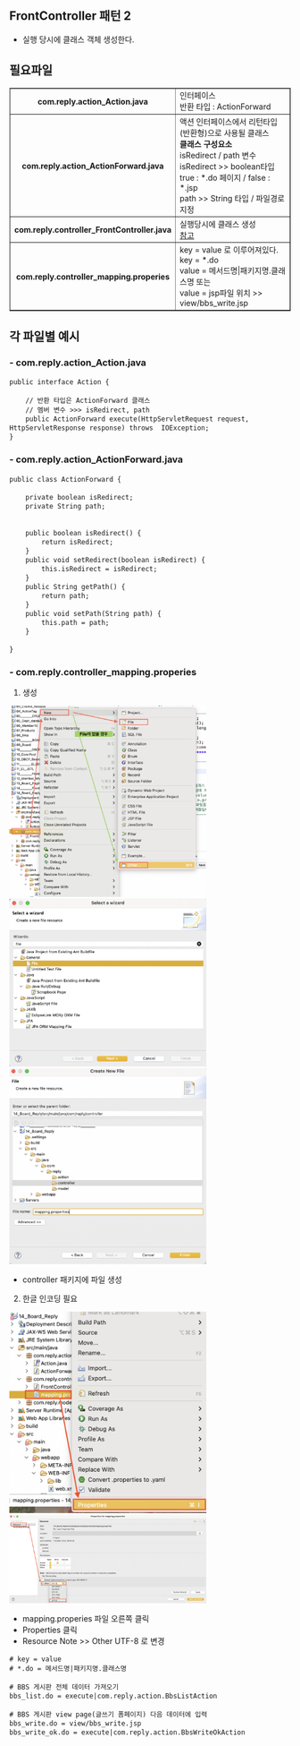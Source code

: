 ## FrontController 패턴 2

- 실행 당시에 클래스 객체 생성한다.

## 필요파일

<table border="1" cellspacing="0">
<tr>
    <th> com.reply.action_Action.java </th>
    <td> 인터페이스 
        <br>반환 타입 : ActionForward
    </td>
<tr>
    <th> com.reply.action_ActionForward.java </th>
    <td> 액션 인터페이스에서 리턴타입(반환형)으로 사용될 클래스 
        <br> <b> 클래스 구성요소 </b>
        <br> isRedirect / path 변수
        <br> isRedirect >> boolean타입 
        <br> true : *.do 페이지 / false : *.jsp
        <br> path >> String 타입 / 파일경로 지정
    </td>
<tr>
    <th> com.reply.controller_FrontController.java </th>
    <td> 실행당시에 클래스 생성 
        <br> <a href="https://github.com/hyeah0/SmartWeb_Contents_WebApplication_developer_class/tree/main/5_web/05_jsp_databaseConnect/img/11_frontcontroller2">참고</a>
    </td>
<tr>
    <th> com.reply.controller_mapping.properies </th>
    <td> key = value 로 이루어져있다.
        <br> key = *.do
        <br> value = 메서드명|패키지명.클래스명 또는
        <br> value = jsp파일 위치 >> view/bbs_write.jsp
    </td>
</table>

## 각 파일별 예시

### - com.reply.action_Action.java

```
public interface Action {

	// 반환 타입은 ActionForward 클래스
	// 멤버 변수 >>> isRedirect, path
	public ActionForward execute(HttpServletRequest request, HttpServletResponse response) throws  IOException;
}
```

### - com.reply.action_ActionForward.java

```
public class ActionForward {

	private boolean isRedirect;
	private String path;


	public boolean isRedirect() {
		return isRedirect;
	}
	public void setRedirect(boolean isRedirect) {
		this.isRedirect = isRedirect;
	}
	public String getPath() {
		return path;
	}
	public void setPath(String path) {
		this.path = path;
	}

}
```

### - com.reply.controller_mapping.properies

1. 생성
<div>
    <img src="https://github.com/hyeah0/SmartWeb_Contents_WebApplication_developer_class/blob/main/5_web/05_jsp_databaseConnect/img/11_frontcontroller2/createFile01.png" width ="70%">
    <img src="https://github.com/hyeah0/SmartWeb_Contents_WebApplication_developer_class/blob/main/5_web/05_jsp_databaseConnect/img/11_frontcontroller2/createFile02.png" width ="70%">
    <img src="https://github.com/hyeah0/SmartWeb_Contents_WebApplication_developer_class/blob/main/5_web/05_jsp_databaseConnect/img/11_frontcontroller2/createFile03.png" width ="70%">
</div>

- controller 패키지에 파일 생성

2. 한글 인코딩 필요
<div>
     <img src="https://github.com/hyeah0/SmartWeb_Contents_WebApplication_developer_class/blob/main/5_web/05_jsp_databaseConnect/img/11_frontcontroller2/changeEnc02.png" width ="70%">
     <img src="https://github.com/hyeah0/SmartWeb_Contents_WebApplication_developer_class/blob/main/5_web/05_jsp_databaseConnect/img/11_frontcontroller2/changeEnc03.png" width ="70%">
</div>

- mapping.properies 파일 오른쪽 클릭
- Properties 클릭
- Resource Note >> Other UTF-8 로 변경

```
# key = value
# *.do = 메서드명|패키지명.클래스명

# BBS 게시판 전체 데이터 가져오기
bbs_list.do = execute|com.reply.action.BbsListAction

# BBS 게시판 view page(글쓰기 폼페이지) 다음 데이터에 입력
bbs_write.do = view/bbs_write.jsp
bbs_write_ok.do = execute|com.reply.action.BbsWriteOkAction
```
